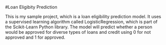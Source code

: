 #Loan Eligibity Prediction

This is my sample project, which is a loan eligibility prediction model. It uses a supervised learning algorithm called LogisticRegression, which is part of the Scikit-Learn Python library. 
The model will predict whether a person would be approved for diverse types of loans and credit using 0 for not approved and 1 for approved. 
